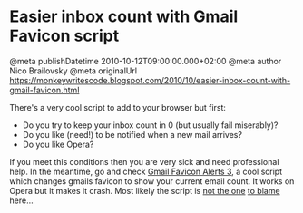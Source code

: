 # Easier inbox count with Gmail Favicon script

@meta publishDatetime 2010-10-12T09:00:00.000+02:00
@meta author Nico Brailovsky
@meta originalUrl https://monkeywritescode.blogspot.com/2010/10/easier-inbox-count-with-gmail-favicon.html

There's a very cool script to add to your browser but first:

* Do you try to keep your inbox count in 0 (but usually fail miserably)?
* Do you like (need!) to be notified when a new mail arrives?
* Do you like Opera?

If you meet this conditions then you are very sick and need professional help. In the meantime, go and check [Gmail Favicon Alerts 3](/md_blog/youfoundadeadlink.md), a cool script which changes gmails favicon to show your current email count. It works on Opera but it makes it crash. Most likely the script is [not the one](/md_blog/2010/0708_Operaborksgmail.md) [to blame](/md_blog/2010/0723_FuuuuuuuuuuuuuuOpera.md) here...

